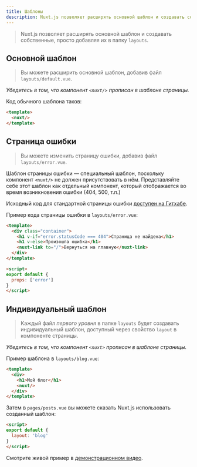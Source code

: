 ```yaml
---
title: Шаблоны
description: Nuxt.js позволяет расширять основной шаблон и создавать собственные, просто добавляя их в папку /layouts.
---
```


> Nuxt.js позволяет расширять основной шаблон и создавать собственные, просто добавляя их в папку `layouts`.

## Основной шаблон

> Вы можете расширить основной шаблон, добавив файл `layouts/default.vue`.

*Убедитесь в том, что компонент `<nuxt/>` прописан в шаблоне страницы.*

Код обычного шаблона таков:
```html
<template>
  <nuxt/>
</template>
```

## Страница ошибки

> Вы можете изменить страницу ошибки, добавив файл `layouts/error.vue`.

Шаблон страницы ошибки — специальный шаблон, поскольку компонент `<nuxt/>` не должен присутствовать в нём. Представляйте себе этот шаблон как отдельный компонент, который отображается во время возникновения ошибки (404, 500, т.п.)

Исходный код для стандартной страницы ошибки [доступен на Гитхабе](https://github.com/nuxt/nuxt.js/blob/master/lib/app/components/nuxt-error.vue).

Пример кода страницы ошибки в `layouts/error.vue`:
```html
<template>
  <div class="container">
    <h1 v-if="error.statusCode === 404">Страница не найдена</h1>
    <h1 v-else>Произошла ошибка</h1>
    <nuxt-link to="/">Вернуться на главную</nuxt-link>
  </div>
</template>

<script>
export default {
  props: ['error']
}
</script>
```

## Индивидуальный шаблон

> Каждый файл *первого уровня* в папке `layouts` будет создавать индивидуальный шаблон, доступный через свойство `layout` в компоненте страницы.

*Убедитесь в том, что компонент `<nuxt>` прописан в шаблоне страницы.*

Пример шаблона в `layouts/blog.vue`:
```html
<template>
  <div>
    <h1>Мой блог</h1>
    <nuxt/>
  </div>
</template>
```

Затем в `pages/posts.vue` вы можете сказать Nuxt.js использовать созданный шаблон:
```html
<script>
export default {
  layout: 'blog'
}
</script>
```

Смотрите живой пример в [демонстрационном видео](https://www.youtube.com/watch?v=YOKnSTp7d38).
